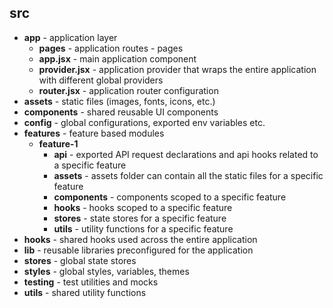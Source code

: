 ## src
* **app** - application layer 
    * **pages**         - application routes - pages
    * **app.jsx**       - main application component
    * **provider.jsx**  - application provider that wraps the entire application with different global providers
    * **router.jsx**    - application router configuration
* **assets**       - static files (images, fonts, icons, etc.)
* **components**   - shared reusable UI components 
* **config**       - global configurations, exported env variables etc.
* **features**     - feature based modules
    * **feature-1**
        * **api**           - exported API request declarations and api hooks related to a specific feature
        * **assets**        - assets folder can contain all the static files for a specific feature
        * **components**    - components scoped to a specific feature
        * **hooks**         - hooks scoped to a specific feature
        * **stores**        - state stores for a specific feature
        * **utils**         - utility functions for a specific feature
* **hooks**        - shared hooks used across the entire application
* **lib**          - reusable libraries preconfigured for the application
* **stores**       - global state stores
* **styles**       - global styles, variables, themes
* **testing**      - test utilities and mocks
* **utils**        - shared utility functions

